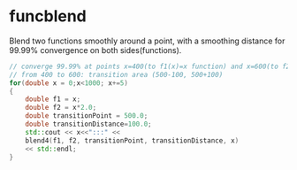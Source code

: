 # funcblend
Blend two functions smoothly around a point, with a smoothing distance for 99.99% convergence on both sides(functions).

```C++
// converge 99.99% at points x=400(to f1(x)=x function) and x=600(to f2(x)=x*2)
// from 400 to 600: transition area (500-100, 500+100)
for(double x = 0;x<1000; x+=5)
{
    double f1 = x;
    double f2 = x*2.0;
    double transitionPoint = 500.0;
    double transitionDistance=100.0;
    std::cout << x<<":::" << 
    blend4(f1, f2, transitionPoint, transitionDistance, x) 
    << std::endl;
}
```

